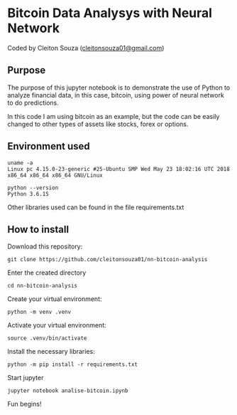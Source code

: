 # Bitcoin Data Analysys with Neural Network
Coded by Cleiton Souza (cleitonsouza01@gmail.com)

## Purpose
 The purpose of this jupyter notebook is to demonstrate the use of Python to analyze financial data, in this case, bitcoin, using power of neural network to do predictions.

 In this code I am using bitcoin as an example, but the code can be easily changed to other types of assets like stocks, forex or options.


## Environment used

```
uname -a
Linux pc 4.15.0-23-generic #25-Ubuntu SMP Wed May 23 18:02:16 UTC 2018 x86_64 x86_64 x86_64 GNU/Linux

python --version
Python 3.6.15
```
Other libraries used can be found in the file requirements.txt


## How to install

Download this repository:
```
git clone https://github.com/cleitonsouza01/nn-bitcoin-analysis

```

Enter the created directory
```
cd nn-bitcoin-analysis
```

Create your virtual environment:
```
python -m venv .venv
```

Activate your virtual environment:
```
source .venv/bin/activate
```

Install the necessary libraries:
```
python -m pip install -r requirements.txt
```

Start jupyter

```
jupyter notebook analise-bitcoin.ipynb
```

Fun begins!

